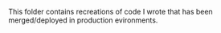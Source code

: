 This folder contains recreations of code I wrote that has been merged/deployed in production evironments.